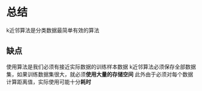 # 总结
k近邻算法是分类数据最简单有效的算法
## 缺点
使用算法是我们必须有接近实际数据的训练样本数据
k近邻算法必须保存全部数据集，如果训练数据集很大，就必须**使用大量的存储空间**
此外由于必须对每个数据计算距离值，实际使用可能十分**耗时**